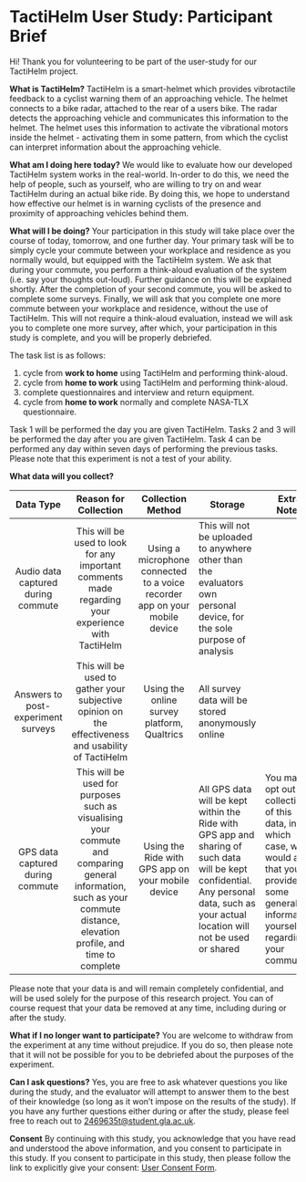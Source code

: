 # TactiHelm User Study: Participant Brief

Hi! Thank you for volunteering to be part of the user-study for our TactiHelm project.

**What is TactiHelm?**
TactiHelm is a smart-helmet which provides vibrotactile feedback to a cyclist warning them of an approaching vehicle. The helmet connects to a bike radar, attached to the rear of a users bike. The radar detects the approaching vehicle and communicates this information to the helmet. The helmet uses this information to activate the vibrational motors inside the helmet - activating them in some pattern, from which the cyclist can interpret information about the approaching vehicle.

**What am I doing here today?**
We would like to evaluate how our developed TactiHelm system works in the real-world. In-order to do this, we need the help of people, such as yourself, who are willing to try on and wear TactiHelm during an actual bike ride. By doing this, we hope to understand how effective our helmet is in warning cyclists of the presence and proximity of approaching vehicles behind them.

**What will I be doing?**
Your participation in this study will take place over the course of today, tomorrow, and one further day. Your primary task will be to simply cycle your commute between your workplace and residence as you normally would, but equipped with the TactiHelm system. We ask that during your commute, you perform a think-aloud evaluation of the system (i.e. say your thoughts out-loud). Further guidance on this will be explained shortly. After the completion of your second commute, you will be asked to complete some surveys. Finally, we will ask that you complete one more commute between your workplace and residence, without the use of TactiHelm. This will not require a think-aloud evaluation, instead we will ask you to complete one more survey, after which, your participation in this study is complete, and you will be properly debriefed.

The task list is as follows:

1. cycle from **work to home** using TactiHelm and performing think-aloud.
2. cycle from **home to work** using TactiHelm and performing think-aloud.
3. complete questionnaires and interview and return equipment.
4. cycle from **home to work** normally and complete NASA-TLX questionnaire.

Task 1 will be performed the day you are given TactiHelm. Tasks 2 and 3 will be performed the day after you are given TactiHelm. Task 4 can be performed any day within seven days of performing the previous tasks. Please note that this experiment is not a test of your ability.

**What data will you collect?**

|              Data Type             |                                                                           Reason for Collection                                                                           |                              Collection Method                             | Storage                                                                                                                                                                               | Extra Notes                                                                                                                                          |
|:----------------------------------:|:-------------------------------------------------------------------------------------------------------------------------------------------------------------------------:|:--------------------------------------------------------------------------:|---------------------------------------------------------------------------------------------------------------------------------------------------------------------------------------|---------------------------------------------------------------------------------------------------------------------------------------------------|
| Audio data captured during commute | This will be used to look for any important comments made regarding your experience with TactiHelm                                                                        | Using a microphone connected to a voice recorder app on your mobile device | This will not be uploaded to anywhere other than the evaluators own personal device, for the sole purpose of analysis                                                                 |                                                                                                                                                   |
| Answers to post-experiment surveys | This will be used to gather your subjective opinion on the effectiveness and usability of TactiHelm                                                                       | Using the online survey platform, Qualtrics                                | All survey data will be stored anonymously online                                                                                                                                     |                                                                                                                                                   |
| GPS data captured during commute   | This will be used for purposes such as visualising your commute and comparing general information, such as your commute distance, elevation profile, and time to complete | Using the Ride with GPS app on your mobile device                          | All GPS data will be kept within the Ride with GPS app and sharing of such data will be kept confidential. Any personal data, such as your actual location will not be used or shared | You may opt out of collection of this data, in which case, we would ask that you provide some general information yourself regarding your commute |

Please note that your data is and will remain completely confidential, and will be used solely for the purpose of this research project. You can of course request that your data be removed at any time, including during or after the study.


**What if I no longer want to participate?**
You are welcome to withdraw from the experiment at any time without prejudice. If you do so, then please note that it will not be possible for you to be debriefed about the purposes of the experiment.

**Can I ask questions?**
Yes, you are free to ask whatever questions you like during the study, and the evaluator will attempt to answer them to the best of their knowledge (so long as it won’t impose on the results of the study). If you have any further questions either during or after the study, please feel free to reach out to [2469635t@student.gla.ac.uk](mailto:2469635t@student.gla.ac.uk).

**Consent**
By continuing with this study, you acknowledge that you have read and understood the above information, and you consent to participate in this study. If you consent to participate in this study, then please follow the link to explicitly give your consent: [User Consent Form](https://uofg.qualtrics.com/jfe/form/SV_24umSauLX1uydtI).
